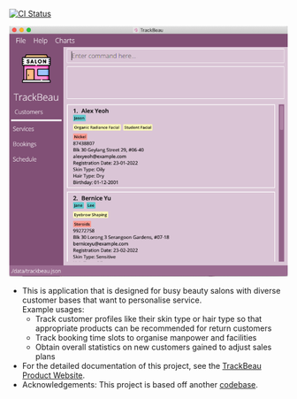 [![CI Status](https://github.com/se-edu/addressbook-level3/workflows/Java%20CI/badge.svg)](https://github.com/AY2122S2-CS2103-F11-3/tp/actions)

![Ui](docs/images/Ui.png)

* This is application that is designed for busy beauty salons with diverse customer bases that want to personalise service.<br>
  Example usages:
  * Track customer profiles like their skin type or hair type so that appropriate products can be recommended for return customers
  * Track booking time slots to organise manpower and facilities
  * Obtain overall statistics on new customers gained to adjust sales plans
* For the detailed documentation of this project, see the [TrackBeau Product Website](https://ay2122s2-cs2103-f11-3.github.io/tp/).
* Acknowledgements: This project is based off another [codebase](https://github.com/nus-cs2103-AY2122S2/tp).
